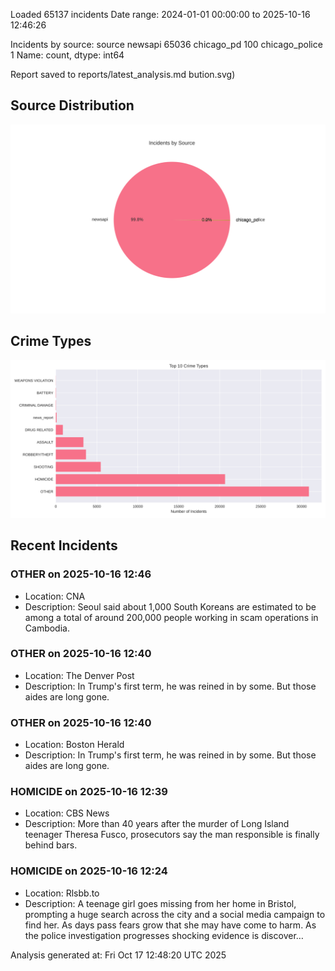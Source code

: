 
Loaded 65137 incidents
Date range: 2024-01-01 00:00:00 to 2025-10-16 12:46:26

Incidents by source:
source
newsapi           65036
chicago_pd          100
chicago_police        1
Name: count, dtype: int64

Report saved to reports/latest_analysis.md
bution.svg)

## Source Distribution
![Source Distribution](images/source_distribution.svg)

## Crime Types
![Crime Types](images/crime_types.svg)

## Recent Incidents

### OTHER on 2025-10-16 12:46
- Location: CNA
- Description: Seoul said about 1,000 South Koreans are estimated to be among a total of around 200,000 people working in scam operations in Cambodia.


### OTHER on 2025-10-16 12:40
- Location: The Denver Post
- Description: In Trump's first term, he was reined in by some. But those aides are long gone.


### OTHER on 2025-10-16 12:40
- Location: Boston Herald
- Description: In Trump's first term, he was reined in by some. But those aides are long gone.


### HOMICIDE on 2025-10-16 12:39
- Location: CBS News
- Description: More than 40 years after the murder of Long Island teenager Theresa Fusco, prosecutors say the man responsible is finally behind bars.


### HOMICIDE on 2025-10-16 12:24
- Location: Rlsbb.to
- Description: A teenage girl goes missing from her home in Bristol, prompting a huge search across the city and a social media campaign to find her. As days pass fears grow that she may have come to harm. As the police investigation progresses shocking evidence is discover…

Analysis generated at: Fri Oct 17 12:48:20 UTC 2025
